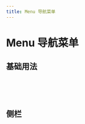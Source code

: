 ```yaml
---
title: Menu 导航菜单
---
```


# Menu 导航菜单

## 基础用法


<menu-default></menu-default>


<br/>
<br/>
<br/>

## 侧栏


<menu-vertical></menu-vertical>
